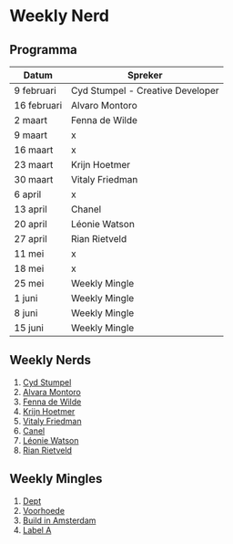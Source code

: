 # Weekly Nerd 

## Programma

| Datum  | Spreker |
|---|---|
| 9 februari  | Cyd Stumpel - Creative Developer |
| 16 februari  | Alvaro Montoro |
| 2 maart  | Fenna de Wilde |
| 9 maart  | x |
| 16 maart  | x |
| 23 maart  | Krijn Hoetmer |
| 30 maart  | Vitaly Friedman |
| 6 april  | x |
| 13 april  | Chanel |
| 20 april  | Léonie Watson |
| 27 april  | Rian Rietveld |
| 11 mei  | x |
| 18 mei  | x |
| 25 mei  | Weekly Mingle |
| 1 juni  | Weekly Mingle |
| 8 juni  | Weekly Mingle |
| 15 juni  | Weekly Mingle |



## Weekly Nerds
1. [Cyd Stumpel](https://github.com/gwenversteegh/weekly-nerd-2122/blob/master/weekly%20nerds/1.CydStumpel.md)
2. [Alvara Montoro](https://github.com/gwenversteegh/weekly-nerd-2122/blob/master/weekly%20nerds/2.AlvaraMontoro.md)
3. [Fenna de Wilde](https://github.com/gwenversteegh/weekly-nerd-2122/blob/master/weekly%20nerds/3.FennadeWilde.md)
4. [Krijn Hoetmer](https://github.com/gwenversteegh/weekly-nerd-2122/blob/master/weekly%20nerds/4.KrijnHoetmer.md)
5. [Vitaly Friedman](https://github.com/gwenversteegh/weekly-nerd-2122/blob/master/weekly%20nerds/5.VitalyFriedman.md)
6. [Canel](https://github.com/gwenversteegh/weekly-nerd-2122/blob/master/weekly%20nerds/6.Chanel.md)
7. [Léonie Watson](https://github.com/gwenversteegh/weekly-nerd-2122/blob/master/weekly%20nerds/7.LéonieWatson.md)
8. [Rian Rietveld](https://github.com/gwenversteegh/weekly-nerd-2122/blob/master/weekly%20nerds/8.RianRietveld.md)

## Weekly Mingles
1. [Dept](https://github.com/gwenversteegh/weekly-nerd-2122/blob/master/weekly%20mingles%20/1.Dept.md)
2. [Voorhoede](https://github.com/gwenversteegh/weekly-nerd-2122/blob/master/weekly%20mingles%20/2.Voorhoede.md)
3. [Build in Amsterdam](https://github.com/gwenversteegh/weekly-nerd-2122/blob/master/weekly%20mingles%20/3.BuildInAmsterdam.md)
4. [Label A](https://github.com/gwenversteegh/weekly-nerd-2122/blob/master/weekly%20mingles%20/4.LabelA.md)
